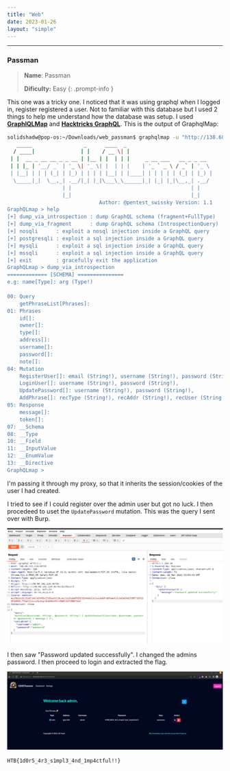 ```yaml
---
title: "Web"
date: 2023-01-26
layout: "simple"
---
```


---

### Passman

> **Name**: Passman
> 
> **Dificulty:** Easy
{: .prompt-info }

This one was a tricky one. I noticed that it was using graphql when I logged in, register registered a user. Not to familiar with this database but I used 2 things to help me understand how the database was setup. I used **[GraphlQLMap](https://github.com/swisskyrepo/GraphQLmap)** and **[Hacktricks GraphQL](https://book.hacktricks.xyz/network-services-pentesting/pentesting-web/graphql)**. This is the output of GraphqlMap: 

```bash 
solidshadw@pop-os:~/Downloads/web_passman$ graphqlmap -u "http://138.68.162.218:30735/graphql" --proxy http://127.0.0.1:8080
   _____                 _      ____  _                            
  / ____|               | |    / __ \| |                           
 | |  __ _ __ __ _ _ __ | |__ | |  | | |     _ __ ___   __ _ _ __  
 | | |_ | '__/ _` | '_ \| '_ \| |  | | |    | '_ ` _ \ / _` | '_ \ 
 | |__| | | | (_| | |_) | | | | |__| | |____| | | | | | (_| | |_) |
  \_____|_|  \__,_| .__/|_| |_|\___\_\______|_| |_| |_|\__,_| .__/ 
                  | |                                       | |    
                  |_|                                       |_|    
                              Author: @pentest_swissky Version: 1.1 
GraphQLmap > help
[+] dump_via_introspection : dump GraphQL schema (fragment+FullType)
[+] dump_via_fragment      : dump GraphQL schema (IntrospectionQuery)
[+] nosqli      : exploit a nosql injection inside a GraphQL query
[+] postgresqli : exploit a sql injection inside a GraphQL query
[+] mysqli      : exploit a sql injection inside a GraphQL query
[+] mssqli      : exploit a sql injection inside a GraphQL query
[+] exit        : gracefully exit the application
GraphQLmap > dump_via_introspection
============= [SCHEMA] ===============
e.g: name[Type]: arg (Type!)

00: Query
	getPhraseList[Phrases]: 
01: Phrases
	id[]: 
	owner[]: 
	type[]: 
	address[]: 
	username[]: 
	password[]: 
	note[]: 
04: Mutation
	RegisterUser[]: email (String!), username (String!), password (String!), 
	LoginUser[]: username (String!), password (String!), 
	UpdatePassword[]: username (String!), password (String!), 
	AddPhrase[]: recType (String!), recAddr (String!), recUser (String!), recPass (String!), recNote (String!), 
05: Response
	message[]: 
	token[]: 
07: __Schema
08: __Type
10: __Field
11: __InputValue
12: __EnumValue
13: __Directive
GraphQLmap > 
```

I'm passing it through my proxy, so that it inherits the session/cookies of the user I had created.

I tried to see if I could register over the admin user but got no luck. I then procedeed to uset the `UpdatePassword` mutation. This was the query I sent over with Burp.

![image](/assets/img/20230321221336.png)

I then saw "Password updated successfully". I changed the admins password. I then proceed to login and extracted the flag.

![image2](/assets/img/20230321221449.png)

```bash
HTB{1d0r5_4r3_s1mpl3_4nd_1mp4ctful!!}
```